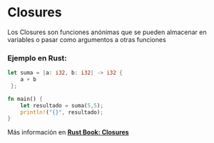 # Closures
Los Closures son funciones anónimas que se pueden almacenar en variables o pasar como argumentos a otras funciones
### Ejemplo en Rust:
```rust
let suma = |a: i32, b: i32| -> i32 {
    a + b
 };

fn main() {
    let resultado = suma(5,5);
    println!("{}", resultado);
}
```

Más información en [**Rust Book: Closures**](https://rustlanges.github.io/rust-book-es/ch13-01-closures.html)